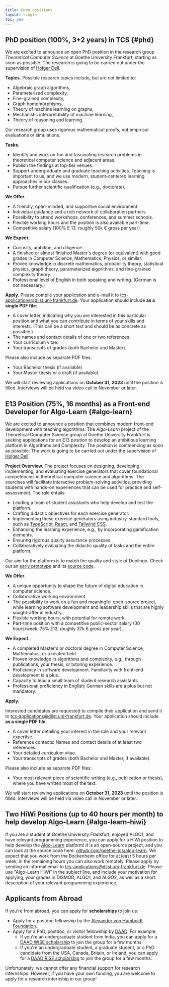 ```yaml
---
title: Open positions
layout: single
toc: yes
---
```


## PhD position (100%, 3+2 years) in TCS {#phd}

We are excited to announce an open PhD position in the research group _Theoretical Computer Science_ at Goethe University Frankfurt, starting as soon as possible.
The research is going to be carried out under the supervision of [Holger Dell](/~dell).

**Topics.**
Possible research topics include, but are not limited to:

- Algebraic graph algorithms,
- Parameterized complexity,
- Fine-grained complexity,
- Graph homomorphisms,
- Theory of machine learning on graphs,
- Mechanistic interpretability of machine learning,
- Theory of reasoning and learning.

Our research group uses rigorous mathematical proofs, not empirical evaluations or simulations.

**Tasks.**

- Identify and work on fun and fascinating research problems in
  theoretical computer science and adjacent areas.
- Publish the findings at top-tier venues.
- Support undergraduate and graduate teaching activities. Teaching is important to us, and we use modern, student-centered
  learning approaches in our classes.
- Pursue further scientific qualification (e.g., doctorate).

**We Offer.**

- A friendly, open-minded, and supportive social environment.
- Individual guidance and a rich network of collaboration partners.
- Possibility to attend workshops, conferences, and summer schools.
- Flexible working hours and the position is also available part-time.
- Competitive salary (100% E 13, roughly 50k € gross per year)

**We Expect.**

- Curiosity, ambition, and diligence.
- A finished or almost finished Master's degree (or equivalent) with good grades in Computer Science, Mathematics, Physics, or similar.
- Proven knowledge in discrete mathematics, probability theory, statistical physics, graph theory, parameterized algorithms, and fine-grained complexity theory.
- Professional level of English in both speaking and writing. (German is not necessary.)

**Apply.**
Please compile your application and e-mail it to [tcs-applications@dlist.uni-frankfurt.de](mailto:tcs-applications@dlist.uni-frankfurt.de). Your application should include **as a single PDF file**:

- A cover letter, indicating why you are interested in this particular position and what you can contribute in terms of your skills and interests. (This can be a short text and should be as concrete as possible.)
- The names and contact details of one or two references.
- Your curriculum vitae.
- Your transcripts of grades (both Bachelor and Master).

Please also include as separate PDF files:

- Your Bachelor thesis (if available)
- Your Master thesis or a draft (if available)

We will start reviewing applications on **October 31, 2023** until the position is filled. Interviews will be held via video call in November or later.

<!--
## Fully-funded PhD position (3 years) in ADYN research unit

The research unit "Algorithms, Dynamics, and Information Flow in Networks" ([ADYN](https://adyn.cs.uni-frankfurt.de/)) is inviting applications for a PhD or Postdoc position, starting as soon as possible.
The research is going to be carried out at Goethe University Frankfurt under the supervision of [Holger Dell](/~dell) in collaboration with other ADYN members.

### Topics

The project has the title "Parameterized Complexity of Network Dynamics", and is about dynamic processes on graphs, such as virus, or fake news, spreading through a social network. During the project, you will learn, develop and employ mathematically provable analysis techniques for such processes. The goals are to analyze dynamic processes based on structural parameters of the graphs, to determine the parameterized and fine-grained complexity of inference and influence problems for such processes, and to develop techniques to study dynamic processes on temporal graphs.

### We Offer

- A fun and meaningful research project at the intersection of parameterized complexity, statistical physics, and graph theory.
- A friendly, open-minded, and supportive social environment.
- Individual guidance and a rich network of collaboration partners.
- Possibility to attend workshops, conferences, and summer schools.
- Flexible working hours and the position is also available part-time.
- Competitive salary (100% E 13, roughly 50k € gross per year)

### We Expect

- Curiosity, ambition, and diligence.
- A finished or almost finished Master's degree (or equivalent) with good grades in Computer Science, Mathematics, Physics, or similar.
- The inclination and ability to quickly learn about discrete mathematics, probability theory, statistical physics, graph theory, parameterized algorithms, and fine-grained complexity theory.
- Professional level of English in both speaking and writing. (German is not necessary.)
- For postdoc candidates, a strong publication record is required.

### Apply

Please compile your application and e-mail it to tcs-applications@dlist.uni-frankfurt.de. Your application should include **as a single PDF file**:

- A cover letter, indicating why you are interested in the position and what you can contribute to the project. (This does not need to be a formal letter.)
- The names and contact details of one or two references.
- Your curriculum vitae.
- Your transcripts of grades (both Bachelor and Master).

Please also include as separate PDF files:

- Your Bachelor thesis (if available)
- Your Master thesis or a draft (if available)
- For postdoc candidates: Your most important paper (that is, the one where you have written most of the text)

**The application deadline is June 16, 2023, at 2pm Frankfurt time.** We hope that all interviews will be held via video call on June 22 between 10am and 5pm Frankfurt time. If the funding agency gives final approval, which is likely, then the position can start from July or later.
-->

## E13 Position (75%, 16 months) as a Front-end Developer for Algo-Learn {#algo-learn}

We are excited to announce a position that combines modern front-end development with teaching algorithms: The _Algo-Learn_ project of the Theoretical Computer Science group at Goethe University Frankfurt is seeking applications for an E13 position to develop an ambitious learning platform in Algorithms and Complexity. The position is commencing as soon as possible.
The work is going to be carried out under the supervision of [Holger Dell](/~dell).

**Project Overview.**
The project focuses on designing, developing, implementing, and evaluating exercise generators that cover foundational competencies in theoretical computer science and algorithms. The exercises will facilitate interactive problem-solving activities, providing students with hands-on experiences that can be used for practice and self-assessment. The role entails:

- Leading a team of student assistants who help develop and test the platform.
- Crafting didactic objectives for each exercise generator.
- Implementing these exercise generators using industry-standard tools, such as [TypeScript](https://www.typescriptlang.org/), [React](https://react.dev/), and [Tailwind CSS](https://tailwindcss.com/).
- Enhancing the learning experience, e.g., by incorporating gamification elements.
- Ensuring rigorous quality assurance processes.
- Collaboratively evaluating the didactic quality of tasks and the entire platform.

Our aim for the platform is to match the quality and style of Duolingo. Check out an [early prototype](https://tcs.uni-frankfurt.de/algo-learn/) and its [source code](https://github.com/goethe-tcs/algo-learn).

**We Offer.**

- A unique opportunity to shape the future of digital education in computer science.
- Collaborative working environment.
- The possibility to work on a fun and meaningful open-source project, while learning software development and leadership skills that are highly sought-after in industry.
- Flexible working hours, with potential for remote work.
- Part-time position with a competitive public-sector salary (30 hours/week, 75% E13, roughly 37k € gross per year).

**We Expect.**

- A completed Master's or doctoral degree in Computer Science, Mathematics, or a related field.
- Proven knowledge in algorithms and complexity, e.g., through publications, your thesis, or tutoring experience.
- Proficiency in software development. Familiarity with front-end development is a plus.
- Capacity to lead a small team of student research assistants.
- Professional proficiency in English; German skills are a plus but not mandatory.

**Apply.**

Interested candidates are requested to compile their application and send it to [tcs-applications@dlist.uni-frankfurt.de](mailto:tcs-applications@dlist.uni-frankfurt.de). Your application should include **as a single PDF file**:

- A cover letter detailing your interest in the role and your relevant expertise.
- Reference contacts: Names and contact details of at least two references.
- Your detailed curriculum vitae.
- Your transcripts of grades (both Bachelor and Master, if available).

Please also include as separate PDF files:

- Your most relevant piece of scientific writing (e.g., publication or thesis), where you have written most of the text.

We will start reviewing applications on **October 31, 2023** until the position is filled. Interviews will be held via video call in November or later.

## Two HiWi Positions (up to 40 hours per month) to help develop Algo-Learn {#algo-learn-hiwi}

If you are a student at Goethe University Frankfurt, enjoyed ALGO1, and have relevant programming experience, you can apply for a HiWi position to help develop the [Algo-Learn](https://tcs.uni-frankfurt.de/algo-learn) platform!
It is an open-source project, and you can look at the source code here: [github.com/goethe-tcs/algo-learn](https://github.com/goethe-tcs/algo-learn).
We expect that you work from the Bockenheim office for at least 5 hours per week, in the remaining hours you can also work remotely.
Please apply by sending an informal email to [tcs-applications@dlist.uni-frankfurt.de](mailto:tcs-applications@dlist.uni-frankfurt.de).
Please use "Algo-Learn HiWi" in the subject line, and include your motivation for applying, your grades in DISMOD, ALGO1, and ALGO2, as well as a short description of your relevant programming experience.

## Applicants from Abroad

<!-- There are currently no open positions in the TCS team at Goethe University Frankfurt. -->

If you're from abroad, you can apply for **scholarships** to join us:

- Apply for a postdoc fellowship by the [Alexander von Humboldt Foundation](https://www.humboldt-foundation.de/en/apply/sponsorship-programmes/humboldt-research-fellowship).
- Apply for a PhD, postdoc, or visitor fellowship by [DAAD](https://www2.daad.de/deutschland/stipendium/datenbank/en/21148-scholarship-database/). For example:
  - If you're an undergraduate student from India, you can apply for a [DAAD WISE scholarship](https://daad.de/go/en/stipa50015295) to join the group for a few months.
  - If you're an undergraduate student, a graduate student, or a PhD candidate from the USA, Canada, Britain, or Ireland, you can apply for a [DAAD RISE scholarship](https://www.daad.de/rise/en/) to join the group for a few months.

Unfortunately, we cannot offer any financial support for research internships. However, if you have your own funding, you are welcome to apply for a research internship in our group!

